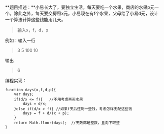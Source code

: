 **题目描述：**小易长大了，要独立生活。每天要吃一个水果，商店的水果p元一个。除此之外，每天要交房租x元，小易现在有f个水果，父母给了小易d元，设计一个算法计算这些钱能用几天。

> 输入x，f，d，p

例如：输入一行

> 3 5 100 10

输出

> 6

编程实现：

    function days(x,f,d,p){
    	var days;
    	if(d/x <= f){   //不用考虑再买水果
    		days = d/x;
    	}else if(d/x > f){ //如果f天后还剩一些钱，考虑怎样支配这些钱
    		days = f + d/(x + p);
    	}
    	return Math.floor(days);  //天数都是整数，且向下取整
    }